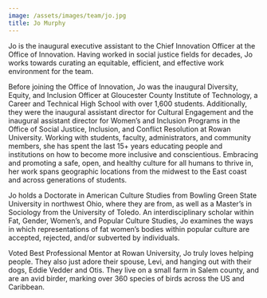 ```yaml
---
image: /assets/images/team/jo.jpg
title: Jo Murphy
---
```


Jo is the inaugural executive assistant to the Chief Innovation Officer at the Office of Innovation. Having worked in social justice fields for decades, Jo works towards curating an equitable, efficient, and effective work environment for the team. 

Before joining the Office of Innovation, Jo was the inaugural Diversity, Equity, and Inclusion Officer at Gloucester County Institute of Technology, a Career and Technical High School with over 1,600 students. Additionally, they were the inaugural assistant director for Cultural Engagement and the inaugural assistant director for Women’s and Inclusion Programs in the Office of Social Justice, Inclusion, and Conflict Resolution at Rowan University. Working with students, faculty, administrators, and community members, she has spent the last 15+ years educating people and institutions on how to become more inclusive and conscientious. Embracing and promoting a safe, open, and healthy culture for all humans to thrive in, her work spans geographic locations from the midwest to the East coast and across generations of students.

Jo holds a Doctorate in American Culture Studies from Bowling Green State University in northwest Ohio, where they are from, as well as a Master’s in Sociology from the University of Toledo. An interdisciplinary scholar within Fat, Gender, Women’s, and Popular Culture Studies, Jo examines the ways in which representations of fat women’s bodies within popular culture are accepted, rejected, and/or subverted by individuals. 

Voted Best Professional Mentor at Rowan University, Jo truly loves helping people. They also just adore their spouse, Levi, and hanging out with their dogs, Eddie Vedder and Otis. They live on a small farm in Salem county, and are an avid birder, marking over 360 species of birds across the US and Caribbean. 
